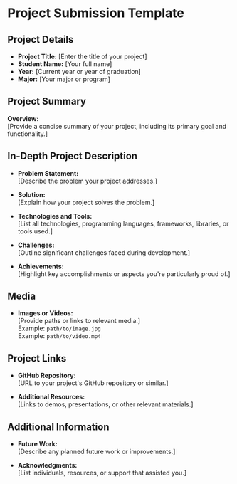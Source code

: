 # Project Submission Template

## Project Details

- **Project Title:** [Enter the title of your project]
- **Student Name:** [Your full name]
- **Year:** [Current year or year of graduation]
- **Major:** [Your major or program]

## Project Summary

**Overview:**  
[Provide a concise summary of your project, including its primary goal and functionality.]

## In-Depth Project Description

- **Problem Statement:**  
  [Describe the problem your project addresses.]

- **Solution:**  
  [Explain how your project solves the problem.]

- **Technologies and Tools:**  
  [List all technologies, programming languages, frameworks, libraries, or tools used.]

- **Challenges:**  
  [Outline significant challenges faced during development.]

- **Achievements:**  
  [Highlight key accomplishments or aspects you're particularly proud of.]

## Media

- **Images or Videos:**  
  [Provide paths or links to relevant media.]  
  Example: `path/to/image.jpg`  
  Example: `path/to/video.mp4`

## Project Links

- **GitHub Repository:**  
  [URL to your project's GitHub repository or similar.]

- **Additional Resources:**  
  [Links to demos, presentations, or other relevant materials.]

## Additional Information

- **Future Work:**  
  [Describe any planned future work or improvements.]

- **Acknowledgments:**  
  [List individuals, resources, or support that assisted you.]
